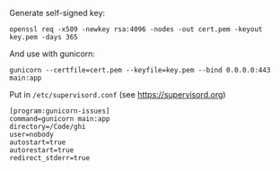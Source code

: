 Generate self-signed key:
```
openssl req -x509 -newkey rsa:4096 -nodes -out cert.pem -keyout key.pem -days 365
```

And use with gunicorn:
```
gunicorn --certfile=cert.pem --keyfile=key.pem --bind 0.0.0.0:443 main:app
``` 

Put in ``/etc/supervisord.conf`` (see https://supervisord.org)
```
[program:gunicorn-issues]
command=gunicorn main:app
directory=/Code/ghi
user=nobody
autostart=true
autorestart=true
redirect_stderr=true
```